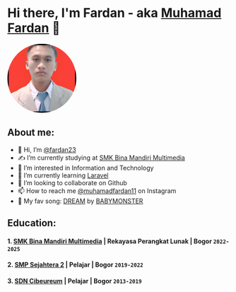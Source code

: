 # Hi there, I'm Fardan - aka [Muhamad Fardan](https://instagram.com/fardan111_?igshid=ZDc4ODBmNjlmNQ==) 👋

<img src="Profil.jpg" width="150" height="150" style="clip-path: circle(); object-fit: cover; border: 3px solid #000;">


## About me:
- 👋 Hi, I’m [@fardan23](https://github.com/fardan23/)
- ✍️ I’m currently studying at [SMK Bina Mandiri Multimedia](http://smkbm3.sch.id)
- 👀 I’m interested in Information and Technology
- 🌱 I’m currently learning [Laravel](https://laravel.com/)
- 💞️ I’m looking to collaborate on Github
- 📫 How to reach me [@muhamadfardan11](https://www.instagram.com/muhamadfardan11/) on Instagram
- 👾 My fav song: [DREAM](https://open.spotify.com/intl-id/track/580sy6eZ6j0LrjvayPKD0k) by [BABYMONSTER](https://www.youtube.com/channel/UCqwUnggBBct-AY2lAdI88jQ)

## Education:

#### 1. [SMK Bina Mandiri Multimedia](http://smkbm3.sch.id) | Rekayasa Perangkat Lunak | Bogor `2022-2025`
#### 2. [SMP Sejahtera 2](https://sekolah.data.kemdikbud.go.id/index.php/chome/profil/50307b14-2cf5-e011-a55a-dd9b94355c60) | Pelajar | Bogor `2019-2022`
#### 3. [SDN Cibeureum](https://www.sdncibeureumcileungsi.sch.id/) | Pelajar | Bogor `2013-2019`

<!---
fardan23/fardan23 is a ✨ special ✨ repository because its `README.md` (this file) appears on your GitHub profile.
You can click the Preview link to take a look at your changes.
--->
 
